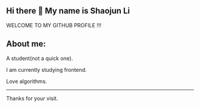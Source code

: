 ## Hi there 👋 My name is Shaojun Li
WELCOME TO MY GITHUB PROFILE !!!

## About me:

A student(not a quick one).

I am currently studying frontend.

Love algorithms.

******
Thanks for your visit.
